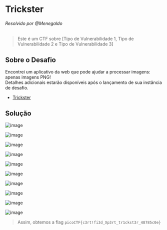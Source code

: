 # Trickster  
###### Resolvido por @Menegaldo
> Este é um CTF sobre [Tipo de Vulnerabilidade 1, Tipo de Vulnerabilidade 2 e Tipo de Vulnerabilidade 3]  

## Sobre o Desafio

Encontrei um aplicativo da web que pode ajudar a processar imagens: apenas imagens PNG!<br>
Detalhes adicionais estarão disponíveis após o lançamento de sua instância de desafio.

- [Trickster](https://play.picoctf.org/practice/challenge/445) 

## Solução  


![image](https://github.com/user-attachments/assets/5a513762-7cf8-4af4-8382-ff46da02f5dc)

![image](https://github.com/user-attachments/assets/58157f2b-faf5-4fa4-8736-2362f4d855fd)

![image](https://github.com/user-attachments/assets/3b878932-f653-47d5-bef0-978a6afaa22f)

![image](https://github.com/user-attachments/assets/192391de-0113-44a6-ab5e-cec08305a643)

![image](https://github.com/user-attachments/assets/18837203-98d9-44d0-aac9-3c0bf62e7a3a)

![image](https://github.com/user-attachments/assets/23009445-c52c-47c7-a126-8084b6efd24d)

![image](https://github.com/user-attachments/assets/5fc90973-f63b-44b4-93d2-7496179895dc)

![image](https://github.com/user-attachments/assets/c443c4ff-015d-44cc-b707-d0aad97d8398)

![image](https://github.com/user-attachments/assets/f448d0dc-aa4d-44c9-a156-20f23310f1b9)

![image](https://github.com/user-attachments/assets/77bd82c3-e2cd-4150-a259-d26c06d14ac9)




> Assim, obtemos a flag `picoCTF{c3rt!fi3d_Xp3rt_tr1ckst3r_48785c0e}`  
